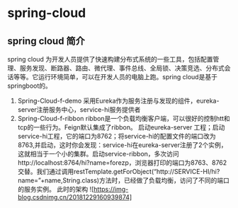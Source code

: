 # spring-cloud
## spring cloud 简介
  spring cloud 为开发人员提供了快速构建分布式系统的一些工具，包括配置管理、服务发现、断路器、路由、微代理、事件总线、全局锁、决策竞选、分布式会话等等。它运行环境简单，可以在开发人员的电脑上跑。spring cloud是基于springboot的。
  1. Spring-Cloud-f-demo
  采用Eureka作为服务注册与发现的组件，eureka-server注册服务中心，service-hi服务提供者
  2. Spring-Cloud-f-ribbon
  ribbon是一个负载均衡客户端，可以很好的控制htt和tcp的一些行为。Feign默认集成了ribbon。
  启动eureka-server 工程；启动service-hi工程，它的端口为8762；将service-hi的配置文件的端口改为8763,并启动，这时你会发现：service-hi在eureka-server注册了2个实例，这就相当于一个小的集群。启动service-ribbon，多次访问http://localhost:8764/hi?name=forezp，浏览器打印的端口为8763、8762交替。我们通过调用restTemplate.getForObject(“http://SERVICE-HI/hi?name=”+name,String.class)方法时，已经做了负载均衡，访问了不同的端口的服务实例。
  此时的架构
  ![https://img-blog.csdnimg.cn/20181229160939874]
